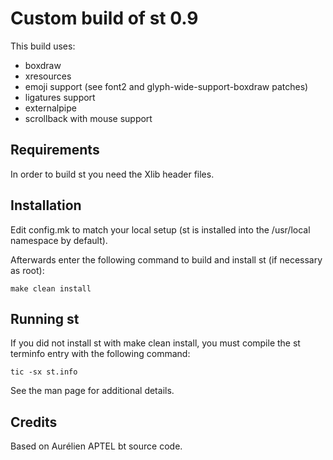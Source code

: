 Custom build of st 0.9
====================
This build uses:
- boxdraw
- xresources
- emoji support (see font2 and glyph-wide-support-boxdraw patches)
- ligatures support
- externalpipe
- scrollback with mouse support

Requirements
------------
In order to build st you need the Xlib header files.


Installation
------------
Edit config.mk to match your local setup (st is installed into
the /usr/local namespace by default).

Afterwards enter the following command to build and install st (if
necessary as root):

    make clean install


Running st
----------
If you did not install st with make clean install, you must compile
the st terminfo entry with the following command:

    tic -sx st.info

See the man page for additional details.

Credits
-------
Based on Aurélien APTEL <aurelien dot aptel at gmail dot com> bt source code.


